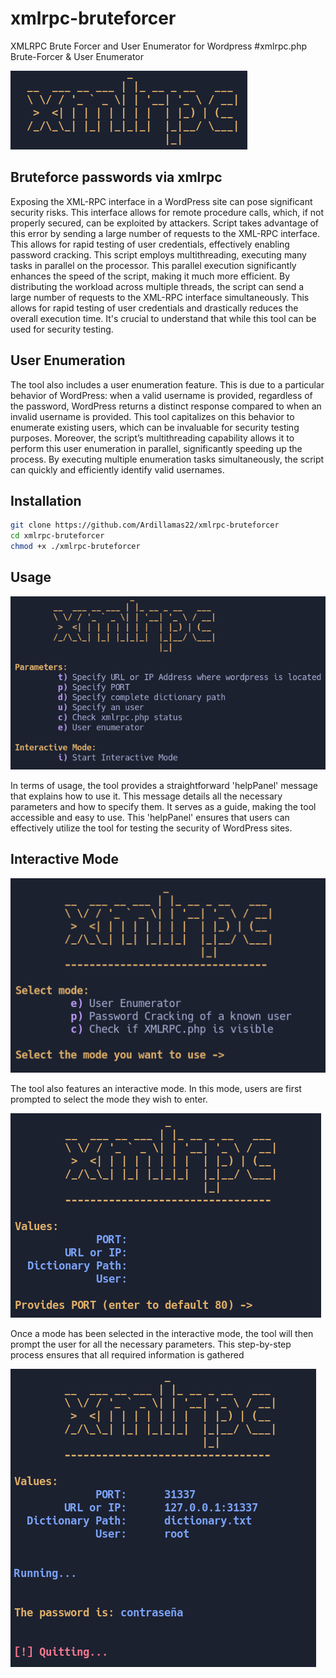 # xmlrpc-bruteforcer
XMLRPC Brute Forcer and User Enumerator for Wordpress
#xmlrpc.php Brute-Forcer & User Enumerator
<!---
Lenguaje: Bash
-->     
![Logo](imagenes/logo.png)



## Bruteforce passwords via xmlrpc 


Exposing the XML-RPC interface in a WordPress site can pose significant security risks. This interface allows for remote procedure calls, which, if not properly secured, can be exploited by attackers. Script takes advantage of this error by sending a large number of requests to the XML-RPC interface. This allows for rapid testing of user credentials, effectively enabling password cracking. This script employs multithreading, executing many tasks in parallel on the processor. This parallel execution significantly enhances the speed of the script, making it much more efficient. By distributing the workload across multiple threads, the script can send a large number of requests to the XML-RPC interface simultaneously. This allows for rapid testing of user credentials and drastically reduces the overall execution time. It's crucial to understand that while this tool can be used for security testing.

## User Enumeration

The tool also includes a user enumeration feature. This is due to a particular behavior of WordPress: when a valid username is provided, regardless of the password, WordPress returns a distinct response compared to when an invalid username is provided. This tool capitalizes on this behavior to enumerate existing users, which can be invaluable for security testing purposes.
Moreover, the script’s multithreading capability allows it to perform this user enumeration in parallel, significantly speeding up the process. By executing multiple enumeration tasks simultaneously, the script can quickly and efficiently identify valid usernames.


## Installation

```bash
git clone https://github.com/Ardillamas22/xmlrpc-bruteforcer
cd xmlrpc-bruteforcer
chmod +x ./xmlrpc-bruteforcer

```

## Usage

![helPanel](imagenes/panel.png)




In terms of usage, the tool provides a straightforward 'helpPanel' message that explains how to use it. This message details all the necessary parameters and how to specify them. It serves as a guide, making the tool accessible and easy to use. This 'helpPanel' ensures that users can effectively utilize the tool for testing the security of WordPress sites.

## Interactive Mode

![helPanel](imagenes/interactive.png)







The tool also features an interactive mode. In this mode, users are first prompted to select the mode they wish to enter.


![helPanel](imagenes/interactive2.png)





Once a mode has been selected in the interactive mode, the tool will then prompt the user for all the necessary parameters. This step-by-step process ensures that all required information is gathered 


![finish](imagenes/finish.png)
